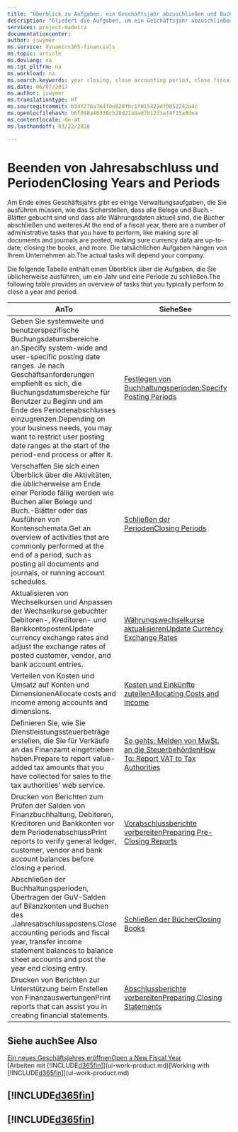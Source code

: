```yaml
---
title: "Überblick zu Aufgaben, ein Geschäftsjahr abzuschließen und Buchhaltungsperioden| Microsoft Docs"
description: "Gliedert die Aufgaben, um ein Geschäftsjahr abzuschließen oder Buchhaltungsperiode, beispielsweise der Belege und die Buch.-Blätter sind vergewissernd gebucht überprüfend und Bankguthaben."
services: project-madeira
documentationcenter: 
author: jswymer
ms.service: dynamics365-financials
ms.topic: article
ms.devlang: na
ms.tgt_pltfrm: na
ms.workload: na
ms.search.keywords: year closing, close accounting period, close fiscal year, bank account detailed trial balance
ms.date: 06/07/2017
ms.author: jswymer
ms.translationtype: HT
ms.sourcegitcommit: b34f276a764f0e828fbc1f015429df9852242a4c
ms.openlocfilehash: b6f098a46338cb28d21a0ad7b12d1af4f15a8dea
ms.contentlocale: de-at
ms.lasthandoff: 03/22/2018

---
```

# <a name="closing-years-and-periods"></a><span data-ttu-id="9ec11-103">Beenden von Jahresabschluss und Perioden</span><span class="sxs-lookup"><span data-stu-id="9ec11-103">Closing Years and Periods</span></span>
<span data-ttu-id="9ec11-104">Am Ende eines Geschäftsjahrs gibt es einige Verwaltungsaufgaben, die Sie ausführen müssen, wie das Sicherstellen, dass alle Belege und Buch.-Blätter gebucht sind und dass alle Währungsdaten aktuell sind, die Bücher abschließen und weiteres.</span><span class="sxs-lookup"><span data-stu-id="9ec11-104">At the end of a fiscal year, there are a number of administrative tasks that you have to perform, like making sure all documents and journals are posted, making sure currency data are up-to-date, closing the books, and more.</span></span> <span data-ttu-id="9ec11-105">Die tatsächlichen Aufgaben hängen von Ihrem Unternehmen ab.</span><span class="sxs-lookup"><span data-stu-id="9ec11-105">The actual tasks will depend your company.</span></span>

<span data-ttu-id="9ec11-106">Die folgende Tabelle enthält einen Überblick über die Aufgaben, die Sie üblicherweise ausführen, um ein Jahr und eine Periode zu schließen.</span><span class="sxs-lookup"><span data-stu-id="9ec11-106">The following table provides an overview of tasks that you typically perform to close a year and period.</span></span>

| <span data-ttu-id="9ec11-107">An</span><span class="sxs-lookup"><span data-stu-id="9ec11-107">To</span></span> | <span data-ttu-id="9ec11-108">Siehe</span><span class="sxs-lookup"><span data-stu-id="9ec11-108">See</span></span> |
| --- | --- |
| <span data-ttu-id="9ec11-109">Geben Sie systemweite und benutzerspezifische Buchungsdatumsbereiche an.</span><span class="sxs-lookup"><span data-stu-id="9ec11-109">Specify system-wide and user-specific posting date ranges.</span></span> <span data-ttu-id="9ec11-110">Je nach Geschäftsanforderungen empfiehlt es sich, die Buchungsdatumsbereiche für Benutzer zu Beginn und am Ende des Periodenabschlusses einzugrenzen.</span><span class="sxs-lookup"><span data-stu-id="9ec11-110">Depending on your business needs, you may want to restrict user posting date ranges at the start of the period-end process or after it.</span></span> |[<span data-ttu-id="9ec11-111">Festlegen von Buchhaltungsperioden:</span><span class="sxs-lookup"><span data-stu-id="9ec11-111">Specify Posting Periods</span></span>](finance-how-specify-posting-periods.md) |
| <span data-ttu-id="9ec11-112">Verschaffen Sie sich einen Überblick über die Aktivitäten, die üblicherweise am Ende einer Periode fällig werden wie Buchen aller Belege und Buch.-Blätter oder das Ausführen von Kontenschemata.</span><span class="sxs-lookup"><span data-stu-id="9ec11-112">Get an overview of activities that are commonly performed at the end of a period, such as posting all documents and journals, or running account schedules.</span></span> |[<span data-ttu-id="9ec11-113">Schließen der Perioden</span><span class="sxs-lookup"><span data-stu-id="9ec11-113">Closing Periods</span></span>](year-how-complete-period-end-processes.md) |
| <span data-ttu-id="9ec11-114">Aktualisieren von Wechselkursen und Anpassen der Wechselkurse gebuchter Debitoren-, Kreditoren- und Bankkontoposten</span><span class="sxs-lookup"><span data-stu-id="9ec11-114">Update currency exchange rates and adjust the exchange rates of posted customer, vendor, and bank account entries.</span></span> |[<span data-ttu-id="9ec11-115">Währungswechselkurse aktualisieren</span><span class="sxs-lookup"><span data-stu-id="9ec11-115">Update Currency Exchange Rates</span></span>](finance-how-update-currencies.md) |
| <span data-ttu-id="9ec11-116">Verteilen von Kosten und Umsatz auf Konten und Dimensionen</span><span class="sxs-lookup"><span data-stu-id="9ec11-116">Allocate costs and income among accounts and dimensions.</span></span> |[<span data-ttu-id="9ec11-117">Kosten und Einkünfte zuteilen</span><span class="sxs-lookup"><span data-stu-id="9ec11-117">Allocating Costs and Income</span></span>](year-allocate-costs-income.md) |
| <span data-ttu-id="9ec11-118">Definieren Sie, wie Sie Dienstleistungssteuerbeträge erstellen, die Sie für Verkäufe an das Finanzamt eingetrieben haben.</span><span class="sxs-lookup"><span data-stu-id="9ec11-118">Prepare to report value-added tax amounts that you have collected for sales to the tax authorities' web service.</span></span> |[<span data-ttu-id="9ec11-119">So gehts: Melden von MwSt. an die Steuerbehörden</span><span class="sxs-lookup"><span data-stu-id="9ec11-119">How To: Report VAT to Tax Authorities</span></span>](finance-how-report-vat.md)|
| <span data-ttu-id="9ec11-120">Drucken von Berichten zum Prüfen der Salden von Finanzbuchhaltung, Debitoren, Kreditoren und Bankkonten vor dem Periodenabschluss</span><span class="sxs-lookup"><span data-stu-id="9ec11-120">Print reports to verify general ledger, customer, vendor and bank account balances before closing a period.</span></span> |[<span data-ttu-id="9ec11-121">Vorabschlussberichte vorbereiten</span><span class="sxs-lookup"><span data-stu-id="9ec11-121">Preparing Pre-Closing Reports</span></span>](year-prepare-preclose-reports.md) |
| <span data-ttu-id="9ec11-122">Abschließen der Buchhaltungsperioden, Übertragen der GuV-Salden auf Bilanzkonten und Buchen des .Jahresabschlusspostens.</span><span class="sxs-lookup"><span data-stu-id="9ec11-122">Close accounting periods and fiscal year, transfer income statement balances to balance sheet accounts and post the year end closing entry.</span></span> |[<span data-ttu-id="9ec11-123">Schließen der Bücher</span><span class="sxs-lookup"><span data-stu-id="9ec11-123">Closing Books</span></span>](year-close-books.md) |
| <span data-ttu-id="9ec11-124">Drucken von Berichten zur Unterstützung beim Erstellen von Finanzauswertungen</span><span class="sxs-lookup"><span data-stu-id="9ec11-124">Print reports that can assist you in creating financial statements.</span></span> |[<span data-ttu-id="9ec11-125">Abschlussberichte vorbereiten</span><span class="sxs-lookup"><span data-stu-id="9ec11-125">Preparing Closing Statements</span></span>](year-prepare-close-statement.md) |

## <a name="see-also"></a><span data-ttu-id="9ec11-126">Siehe auch</span><span class="sxs-lookup"><span data-stu-id="9ec11-126">See Also</span></span>
[<span data-ttu-id="9ec11-127">Ein neues Geschäftsjahres eröffnen</span><span class="sxs-lookup"><span data-stu-id="9ec11-127">Open a New Fiscal Year</span></span>](finance-how-open-new-fiscal-year.md)  
<span data-ttu-id="9ec11-128">[Arbeiten mit [!INCLUDE[d365fin](includes/d365fin_md.md)]](ui-work-product.md)</span><span class="sxs-lookup"><span data-stu-id="9ec11-128">[Working with [!INCLUDE[d365fin](includes/d365fin_md.md)]](ui-work-product.md)</span></span>

## [!INCLUDE[d365fin](includes/free_trial_md.md)]  
## [!INCLUDE[d365fin](includes/training_link_md.md)]

